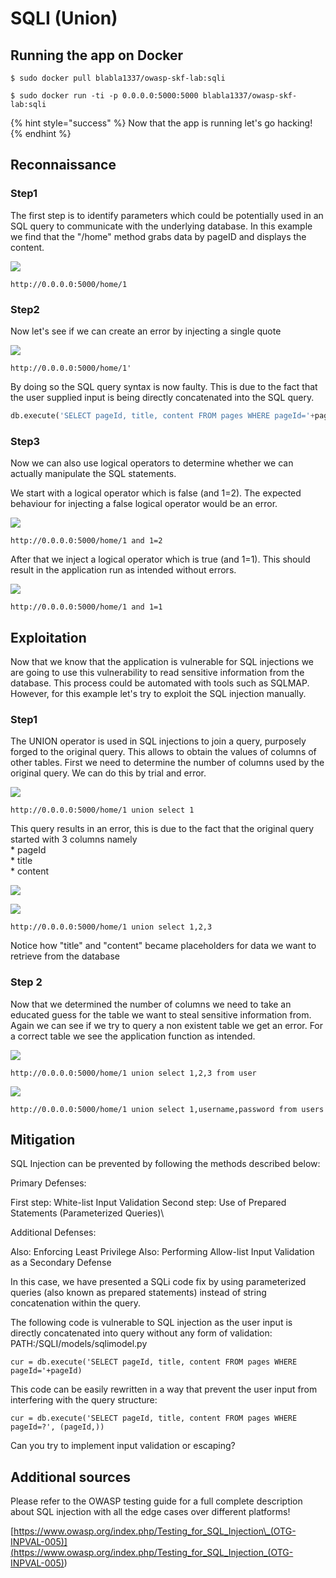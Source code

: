 # SQLI (Union)

## Running the app on Docker

```
$ sudo docker pull blabla1337/owasp-skf-lab:sqli
```

```
$ sudo docker run -ti -p 0.0.0.0:5000:5000 blabla1337/owasp-skf-lab:sqli
```

{% hint style="success" %}
Now that the app is running let's go hacking!
{% endhint %}

## Reconnaissance

### Step1

The first step is to identify parameters which could be potentially used in an SQL query to communicate with the underlying database. In this example we find that the "/home" method grabs data by pageID and displays the content.

![](https://raw.githubusercontent.com/blabla1337/skf-labs/master/.gitbook/assets/python/SQLI/1.png)

```
http://0.0.0.0:5000/home/1
```

### Step2

Now let's see if we can create an error by injecting a single quote

![](https://raw.githubusercontent.com/blabla1337/skf-labs/master/.gitbook/assets/python/SQLI/2.png)

```
http://0.0.0.0:5000/home/1'
```

By doing so the SQL query syntax is now faulty. This is due to the fact that the user supplied input is being directly concatenated into the SQL query.

```python
db.execute('SELECT pageId, title, content FROM pages WHERE pageId='+pageId)
```

### Step3

Now we can also use logical operators to determine whether we can actually manipulate the SQL statements.

We start with a logical operator which is false (and 1=2). The expected behaviour for injecting a false logical operator would be an error.

![](https://raw.githubusercontent.com/blabla1337/skf-labs/master/.gitbook/assets/python/SQLI/3.png)

```
http://0.0.0.0:5000/home/1 and 1=2
```

After that we inject a logical operator which is true (and 1=1). This should result in the application run as intended without errors.

![](https://raw.githubusercontent.com/blabla1337/skf-labs/master/.gitbook/assets/python/SQLI/4.png)

```
http://0.0.0.0:5000/home/1 and 1=1
```

## Exploitation

Now that we know that the application is vulnerable for SQL injections we are going to use this vulnerability to read sensitive information from the database. This process could be automated with tools such as SQLMAP. However, for this example let's try to exploit the SQL injection manually.

### Step1

The UNION operator is used in SQL injections to join a query, purposely forged to the original query. This allows to obtain the values of columns of other tables. First we need to determine the number of columns used by the original query. We can do this by trial and error.

![](https://raw.githubusercontent.com/blabla1337/skf-labs/master/.gitbook/assets/python/SQLI/5.png)

```
http://0.0.0.0:5000/home/1 union select 1
```

This query results in an error, this is due to the fact that the original query started with 3 columns namely\
\* pageId\
\* title\
\* content

![](https://raw.githubusercontent.com/blabla1337/skf-labs/master/.gitbook/assets/python/SQLI/6.png)

![](https://raw.githubusercontent.com/blabla1337/skf-labs/master/.gitbook/assets/python/SQLI/7.png)

```
http://0.0.0.0:5000/home/1 union select 1,2,3
```

Notice how "title" and "content" became placeholders for data we want to retrieve from the database

### Step 2

Now that we determined the number of columns we need to take an educated guess for the table we want to steal sensitive information from. Again we can see if we try to query a non existent table we get an error. For a correct table we see the application function as intended.

![](https://raw.githubusercontent.com/blabla1337/skf-labs/master/.gitbook/assets/python/SQLI/8.png)

```
http://0.0.0.0:5000/home/1 union select 1,2,3 from user
```

![](https://raw.githubusercontent.com/blabla1337/skf-labs/master/.gitbook/assets/python/SQLI/9.png)

```
http://0.0.0.0:5000/home/1 union select 1,username,password from users
```

## Mitigation

SQL Injection can be prevented by following the methods described below:

Primary Defenses:

First step: White-list Input Validation Second step: Use of Prepared Statements (Parameterized Queries)\\

Additional Defenses:

Also: Enforcing Least Privilege Also: Performing Allow-list Input Validation as a Secondary Defense

In this case, we have presented a SQLi code fix by using parameterized queries (also known as prepared statements) instead of string concatenation within the query.

The following code is vulnerable to SQL injection as the user input is directly concatenated into query without any form of validation: PATH:/SQLI/models/sqlimodel.py

```
cur = db.execute('SELECT pageId, title, content FROM pages WHERE pageId='+pageId)
```

This code can be easily rewritten in a way that prevent the user input from interfering with the query structure:

```
cur = db.execute('SELECT pageId, title, content FROM pages WHERE pageId=?', (pageId,))
```

Can you try to implement input validation or escaping?

## Additional sources

Please refer to the OWASP testing guide for a full complete description about SQL injection with all the edge cases over different platforms!

[https://www.owasp.org/index.php/Testing_for_SQL_Injection\_(OTG-INPVAL-005)](<https://www.owasp.org/index.php/Testing_for_SQL_Injection_(OTG-INPVAL-005)>)
